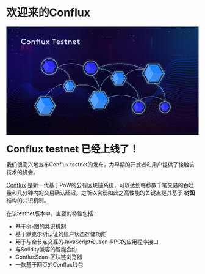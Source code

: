 # 欢迎来的Conflux

![Screenshot](img/testnet.jpg)

<span style="font-size:1.8em;">**Conflux testnet 已经上线了！**</span>

我们很高兴地宣布Conflux testnet的发布，为早期的开发者和用户提供了接触该技术的机会。

[Conflux](https://www.conflux-chain.org/) 是新一代基于PoW的公有区块链系统，可以达到每秒数千笔交易的吞吐量和几分钟内的交易确认延迟。之所以实现如此之高性能的关键点是其基于 **树图** 结构的共识机制。

在该testnet版本中，主要的特性包括：

- 基于树-图的共识机制
- 基于默克尔树认证的账户状态存储功能
- 用于与全节点交互的JavaScript和Json-RPC的应用程序接口
- 与Solidity兼容的智能合约 
- ConfluxScan-区块链浏览器
- 一款基于网页的Conflux钱包
